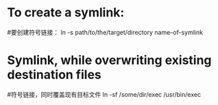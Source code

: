 # To create a symlink:
#要创建符号链接：
ln -s path/to/the/target/directory name-of-symlink

# Symlink, while overwriting existing destination files
#符号链接，同时覆盖现有目标文件
ln -sf /some/dir/exec /usr/bin/exec
